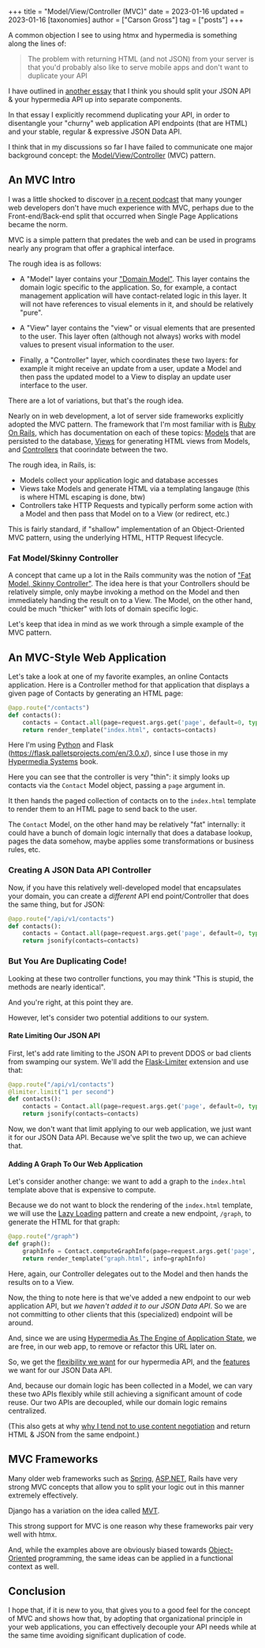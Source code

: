 +++
title = "Model/View/Controller (MVC)"
date = 2023-01-16
updated = 2023-01-16
[taxonomies]
author = ["Carson Gross"]
tag = ["posts"]
+++

A common objection I see to using htmx and hypermedia is something along the lines of:

> The problem with returning HTML (and not JSON) from your server is that you'd probably also like to serve mobile
> apps and don't want to duplicate your API

I have outlined in [another essay](@/essays/splitting-your-apis.md) that I think you should split your JSON API & your
hypermedia API up into separate components.

In that essay I explicitly recommend duplicating your API, in order to
disentangle your "churny" web application API endpoints (that are HTML) and your
stable, regular & expressive JSON Data API.

I think that in my discussions so far I have failed to communicate one major background concept: the 
[Model/View/Controller](https://en.wikipedia.org/wiki/Model%E2%80%93view%E2%80%93controller) (MVC) 
pattern.

## An MVC Intro

I was a little shocked to discover [in a recent podcast](https://www.youtube.com/watch?v=9H5VK9vJ-aw) that many younger 
web developers don't have much experience with MVC, perhaps due to the Front-end/Back-end split that occurred when Single
Page Applications became the norm.  

MVC is a simple pattern that predates the web and can be used in programs nearly any program that offer a graphical interface.

The rough idea is as follows:

* A "Model" layer contains your ["Domain Model"](https://en.wikipedia.org/wiki/Domain_model).  This layer contains the 
  domain logic specific to the application.  So, for example, a contact management application will have contact-related 
  logic in this layer.  It will not have references to visual elements in it, and should be relatively "pure".

* A "View" layer contains the "view" or visual elements that are presented to the user.  This layer often (although not always)
  works with model values to present visual information to the user. 

* Finally, a "Controller" layer, which coordinates these two layers: for example it might receive an update from a user,
  update a Model and then pass the updated model to a View to display an update user interface to the user.

There are a lot of variations, but that's the rough idea.

Nearly on in web development, a lot of server side frameworks explicitly adopted the MVC pattern.  The framework
that I'm most familiar with is [Ruby On Rails](https://rubyonrails.org/), which has documentation on each of these
topics: [Models](https://guides.rubyonrails.org/active_record_basics.html) that are persisted to the database, 
[Views](https://guides.rubyonrails.org/action_view_overview.html) for generating HTML views from Models, and 
[Controllers](https://guides.rubyonrails.org/action_controller_overview.html) that coorindate between the two.

The rough idea, in Rails, is:

* Models collect your application logic and database accesses
* Views take Models and generate HTML via a templating langauge (this is where HTML escaping is done, btw)
* Controllers take HTTP Requests and typically perform some action with a Model and then pass that Model on to a 
  View (or redirect, etc.)

This is fairly standard, if "shallow" implementation of an Object-Oriented MVC pattern, using the underlying HTML, HTTP Request
lifecycle.

### Fat Model/Skinny Controller

A concept that came up a lot in the Rails community was the notion of 
["Fat Model, Skinny Controller"](https://riptutorial.com/ruby-on-rails/example/9609/fat-model--skinny-controller).  The
idea here is that your Controllers should be relatively simple, only maybe invoking 
a method on the Model and then immediately handing the result on to a View.  The Model, on the other hand, could
be much "thicker" with lots of domain specific logic.

Let's keep that idea in mind as we work through a simple example of the MVC pattern.

## An MVC-Style Web Application

Let's take a look at one of my favorite examples, an online Contacts application.  Here is a Controller method
for that application that displays a given page of Contacts by generating an HTML page:

```python
@app.route("/contacts")
def contacts():
    contacts = Contact.all(page=request.args.get('page', default=0, type=int))
    return render_template("index.html", contacts=contacts)
```

Here I'm using [Python](https://www.python.org/) and Flask (https://flask.palletsprojects.com/en/3.0.x/), since I use
those in my [Hypermedia Systems](https://hypermedia.systems/) book.

Here you can see that the controller is very "thin": it simply looks up contacts via the `Contact` Model object, passing
a `page` argument in.

It then hands the paged collection of contacts on to the `index.html` template to render them to 
an HTML page to send back to the user.

The `Contact` Model, on the other hand may be relatively "fat" internally: it could have a bunch of domain logic 
internally that does a database lookup, pages the data somehow, maybe applies some transformations or business rules, etc.

### Creating A JSON Data API Controller

Now, if you have this relatively well-developed model that encapsulates your domain, you can create a _different_ API
end point/Controller that does the same thing, but for JSON:

```python
@app.route("/api/v1/contacts")
def contacts():
    contacts = Contact.all(page=request.args.get('page', default=0, type=int))
    return jsonify(contacts=contacts)
```

### But You Are Duplicating Code!

Looking at these two controller functions, you may think "This is stupid, the methods are nearly identical".

And you're right, at this point they are.

However, let's consider two potential additions to our system.

#### Rate Limiting Our JSON API

First, let's add rate limiting to the JSON API to prevent DDOS or bad clients from swamping our system.  We'll add the
[Flask-Limiter](https://flask-limiter.readthedocs.io/en/stable/) extension and use that:

```python
@app.route("/api/v1/contacts")
@limiter.limit("1 per second")
def contacts():
    contacts = Contact.all(page=request.args.get('page', default=0, type=int))
    return jsonify(contacts=contacts)
```

Now, we don't want that limit applying to our web application, we just want it for our JSON Data API.  Because we've
split the two up, we can achieve that.

#### Adding A Graph To Our Web Application

Let's consider another change: we want to add a graph to the `index.html` template above that is expensive to compute.

Because we do not want to block the rendering of the `index.html` template, we will use the 
[Lazy Loading](@/examples/lazy-load.md) pattern and create a new endpoint, `/graph`, to generate the HTML for that
graph:

```python
@app.route("/graph")
def graph():
    graphInfo = Contact.computeGraphInfo(page=request.args.get('page', default=0, type=int))
    return render_template("graph.html", info=graphInfo)
```

Here, again, our Controller delegates out to the Model and then hands the results on to a View.

Now, the thing to note here is that we've added a new endpoint to our web application API, but _we haven't added it to our JSON Data API_.  So
we are not committing to other clients that this (specialized) endpoint will be around.  

And, since we are using
 [Hypermedia As The Engine of Application State](@/essays/hateoas.md), we are free, in our web app, to remove or refactor this URL
later on.

So, we get the [flexibility we want](@/essays/hypermedia-apis-vs-data-apis.md) for our hypermedia API, and the 
[features](@/essays/hypermedia-apis-vs-data-apis.md) we want for our JSON Data API.

And, because our domain logic has been collected in a Model, we can vary these two APIs flexibly while still achieving
a significant amount of code reuse.  Our two APIs are decoupled, while our domain logic remains centralized.

(This also gets at why [why I tend not to use content negotiation](@/essays/why-tend-not-to-use-content-negotiation.md) and return HTML & JSON from the same endpoint.)

## MVC Frameworks

Many older web frameworks such as [Spring](https://docs.spring.io/spring-framework/docs/3.2.x/spring-framework-reference/html/mvc.html),
[ASP.NET](https://dotnet.microsoft.com/en-us/apps/aspnet/mvc), Rails have very strong MVC concepts that allow you to split 
your logic out in this manner extremely effectively.

Django has a variation on the idea called [MVT](https://www.askpython.com/django/django-mvt-architecture).

This strong support for MVC is one reason why these frameworks pair very well with htmx.

And, while the examples above are obviously biased towards [Object-Oriented](https://www.azquotes.com/picture-quotes/quote-object-oriented-programming-is-an-exceptionally-bad-idea-which-could-only-have-originated-edsger-dijkstra-7-85-25.jpg)
programming, the same ideas can be applied in a functional context as well.

## Conclusion

I hope that, if it is new to you, that gives you to a good feel for the concept of MVC and shows how that, by adopting that 
organizational principle in your web applications, you can effectively decouple your API needs while at the same time avoiding
significant duplication of code.
